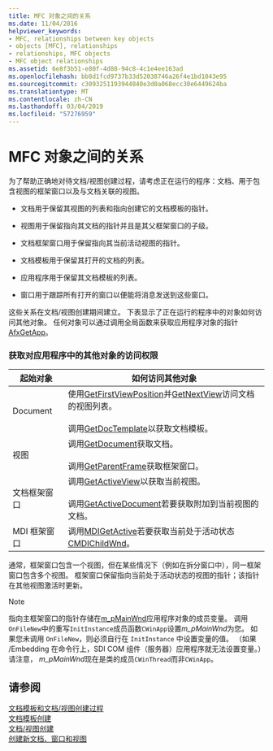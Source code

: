 ```yaml
---
title: MFC 对象之间的关系
ms.date: 11/04/2016
helpviewer_keywords:
- MFC, relationships between key objects
- objects [MFC], relationships
- relationships, MFC objects
- MFC object relationships
ms.assetid: 6e8f3b51-e80f-4d88-94c8-4c1e4ee163ad
ms.openlocfilehash: bb8d1fcd9737b33d52038746a26f4e1bd1043e95
ms.sourcegitcommit: c3093251193944840e3d0a068ecc30e6449624ba
ms.translationtype: MT
ms.contentlocale: zh-CN
ms.lasthandoff: 03/04/2019
ms.locfileid: "57276959"
---
```

# <a name="relationships-among-mfc-objects"></a>MFC 对象之间的关系

为了帮助正确地对待文档/视图创建过程，请考虑正在运行的程序：文档、用于包含视图的框架窗口以及与文档关联的视图。

- 文档用于保留其视图的列表和指向创建它的文档模板的指针。

- 视图用于保留指向其文档的指针并且是其父框架窗口的子级。

- 文档框架窗口用于保留指向其当前活动视图的指针。

- 文档模板用于保留其打开的文档的列表。

- 应用程序用于保留其文档模板的列表。

- 窗口用于跟踪所有打开的窗口以便能将消息发送到这些窗口。

这些关系在文档/视图创建期间建立。 下表显示了正在运行的程序中的对象如何访问其他对象。 任何对象可以通过调用全局函数来获取应用程序对象的指针[AfxGetApp](../mfc/reference/application-information-and-management.md#afxgetapp)。

### <a name="gaining-access-to-other-objects-in-your-application"></a>获取对应用程序中的其他对象的访问权限

|起始对象|如何访问其他对象|
|-----------------|---------------------------------|
|Document|使用[GetFirstViewPosition](../mfc/reference/cdocument-class.md#getfirstviewposition)并[GetNextView](../mfc/reference/cdocument-class.md#getnextview)访问文档的视图列表。<br /><br /> 调用[GetDocTemplate](../mfc/reference/cdocument-class.md#getdoctemplate)以获取文档模板。|
|视图|调用[GetDocument](../mfc/reference/cview-class.md#getdocument)获取文档。<br /><br /> 调用[GetParentFrame](../mfc/reference/cwnd-class.md#getparentframe)获取框架窗口。|
|文档框架窗口|调用[GetActiveView](../mfc/reference/cframewnd-class.md#getactiveview)以获取当前视图。<br /><br /> 调用[GetActiveDocument](../mfc/reference/cframewnd-class.md#getactivedocument)若要获取附加到当前视图的文档。|
|MDI 框架窗口|调用[MDIGetActive](../mfc/reference/cmdiframewnd-class.md#mdigetactive)若要获取当前处于活动状态[CMDIChildWnd](../mfc/reference/cmdichildwnd-class.md)。|

通常，框架窗口包含一个视图，但在某些情况下（例如在拆分窗口中），同一框架窗口包含多个视图。 框架窗口保留指向当前处于活动状态的视图的指针；该指针在其他视图激活时更新。

> [!NOTE]
>  指向主框架窗口的指针存储在[m_pMainWnd](../mfc/reference/cwinthread-class.md#m_pmainwnd)应用程序对象的成员变量。 调用`OnFileNew`中的重写`InitInstance`成员函数`CWinApp`设置*m_pMainWnd*为您。 如果您未调用 `OnFileNew`，则必须自行在 `InitInstance` 中设置变量的值。 （如果 /Embedding 在命令行上，SDI COM 组件（服务器）应用程序就无法设置变量。）请注意， *m_pMainWnd*现在是类的成员`CWinThread`而非`CWinApp`。

## <a name="see-also"></a>请参阅

[文档模板和文档/视图创建过程](../mfc/document-templates-and-the-document-view-creation-process.md)<br/>
[文档模板创建](../mfc/document-template-creation.md)<br/>
[文档/视图创建](../mfc/document-view-creation.md)<br/>
[创建新文档、窗口和视图](../mfc/creating-new-documents-windows-and-views.md)
